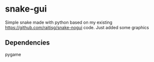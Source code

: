 snake-gui
============

Simple snake made with python based on my existing https://github.com/raitisg/snake-nogui code. Just added some graphics

Dependencies
------------
pygame
